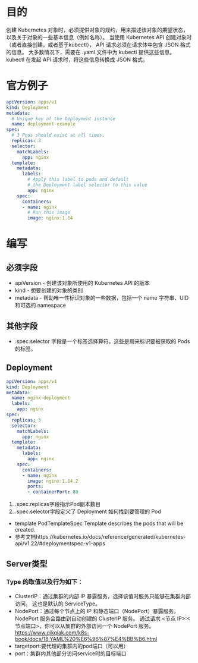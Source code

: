 # 目的
创建 Kubernetes 对象时，必须提供对象的规约，用来描述该对象的期望状态， 以及关于对象的一些基本信息（例如名称）。 当使用 Kubernetes API 创建对象时（或者直接创建，或者基于kubectl）， API 请求必须在请求体中包含 JSON 格式的信息。 大多数情况下，需要在 .yaml 文件中为 kubectl 提供这些信息。 kubectl 在发起 API 请求时，将这些信息转换成 JSON 格式。
# 官方例子
```yaml
apiVersion: apps/v1
kind: Deployment
metadata:
  # Unique key of the Deployment instance
  name: deployment-example
spec:
  # 3 Pods should exist at all times.
  replicas: 3
  selector:
    matchLabels:
      app: nginx
  template:
    metadata:
      labels:
        # Apply this label to pods and default
        # the Deployment label selector to this value
        app: nginx
    spec:
      containers:
      - name: nginx
        # Run this image
        image: nginx:1.14
```
# 编写
## 必须字段
* apiVersion - 创建该对象所使用的 Kubernetes API 的版本
* kind - 想要创建的对象的类别
* metadata - 帮助唯一性标识对象的一些数据，包括一个 name 字符串、UID 和可选的 namespace
## 其他字段
* .spec.selector 字段是一个标签选择算符。这些是用来标识要被获取的 Pods 的标签。
## Deployment
```yaml
apiVersion: apps/v1
kind: Deployment
metadata:
  name: nginx-deployment
  labels:
    app: nginx
spec:
  replicas: 3
  selector:
    matchLabels:
      app: nginx
  template:
    metadata:
      labels:
        app: nginx
    spec:
      containers:
      - name: nginx
        image: nginx:1.14.2
        ports:
        - containerPort: 80

```
1. .spec.replicas字段指示Pod副本数目
2. .spec.selector字段定义了 Deployment 如何找到要管理的 Pod
* template PodTemplateSpec	Template describes the pods that will be created.
* 参考文档https://kubernetes.io/docs/reference/generated/kubernetes-api/v1.22/#deploymentspec-v1-apps
## Server类型
### Type 的取值以及行为如下：
* ClusterIP：通过集群的内部 IP 暴露服务，选择该值时服务只能够在集群内部访问。 这也是默认的 ServiceType。
* NodePort：通过每个节点上的 IP 和静态端口（NodePort）暴露服务。 NodePort 服务会路由到自动创建的 ClusterIP 服务。 通过请求 <节点 IP>:<节点端口>，你可以从集群的外部访问一个 NodePort 服务。
https://www.qikqiak.com/k8s-book/docs/18.YAML%20%E6%96%87%E4%BB%B6.html
* targetport:要代理的集群内的pod端口（可以用）
* port：集群内其他部分访问service时的目标端口